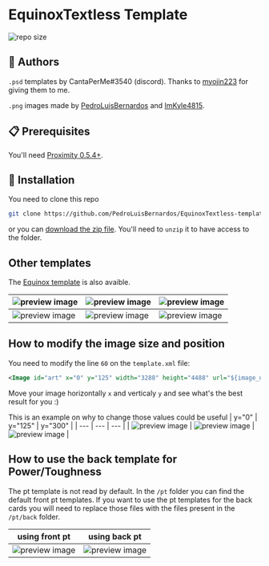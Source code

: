 # EquinoxTextless Template

![repo size](https://img.shields.io/github/repo-size/PedroLuisBernardos/EquinoxTextless-template-for-Proximity)

## 👥 Authors

`.psd` templates by CantaPerMe#3540 (discord). Thanks to [myojin223](https://github.com/myojin223) for giving them to me.

`.png` images made by [PedroLuisBernardos](https://github.com/PedroLuisBernardos) and [ImKyle4815](https://github.com/ImKyle4815).

## :clipboard: Prerequisites

You'll need [Proximity 0.5.4+](https://github.com/PedroLuisBernardos/Ready-to-Use-Proximity).

## :wrench: Installation

You need to clone this repo

```bash
git clone https://github.com/PedroLuisBernardos/EquinoxTextless-template-for-Proximity.git
```

or you can [download the zip file](https://github.com/PedroLuisBernardos/EquinoxTextless-template-for-Proximity/archive/refs/heads/master.zip). You'll need to `unzip` it to have access to the folder.

## Other templates

The [Equinox template](https://github.com/PedroLuisBernardos/Equinox-template-for-Proximity) is also avaible.
 
 | ![preview image](/Preview%20Images/Crop%20Rotation%20(2XM%20EquinoxTextless).png) | ![preview image](/Preview%20Images/Purphoros,%20God%20of%20the%20Forge%20(SLD%20EquinoxTextless).png) | ![preview image](/Preview%20Images/Wrenn%20and%20Six%20(MH1%20EquinoxTextless).png) |
| --- | --- | --- |
| ![preview image](/Preview%20Images/Esper%20Sentinel%20(MH2%20Equinox).png) | ![preview image](/Preview%20Images/Nicol%20Bolas,%20the%20Ravager%20(M19%20Equinox).png) | ![preview image](/Preview%20Images/Waterlogged%20Grove%20(MH1%20Equinox).png) |

## How to modify the image size and position

You need to modify the line `60` on the `template.xml` file:
```xml
<Image id="art" x="0" y="125" width="3288" height="4488" url="${image_uris.art_crop}">
```

Move your image horizontally `x` and verticaly `y` and see what's the best result for you :)

This is an example on why to change those values could be useful
| y="0" | y="125" | y="300" |
| --- | --- | --- |
| ![preview image](/Preview%20Images/y0.png) | ![preview image](/Preview%20Images/Crop%20Rotation%20(2XM%20EquinoxTextless).png) | ![preview image](/Preview%20Images/y300.png) |

## How to use the back template for Power/Toughness

The pt template is not read by default. In the `/pt` folder you can find the default front pt templates. If you want to use the pt templates for the back cards you will need to replace those files with the files present in the `/pt/back` folder.

| using front pt | using back pt |
| --- | --- |
| ![preview image](/Preview%20Images/front%20pt.png) | ![preview image](/Preview%20Images/back%20pt.png) |
